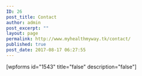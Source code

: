 ```yaml
---
ID: 26
post_title: Contact
author: admin
post_excerpt: ""
layout: page
permalink: http://www.myhealthmyway.tk/contact/
published: true
post_date: 2017-08-17 06:27:55
---
```

[wpforms id="1543" title="false" description="false"]